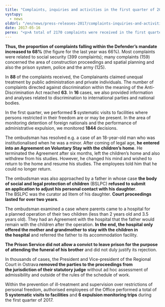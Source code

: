 ```yaml
---
title: "Complaints, inquiries and activities in the first quarter of 2017"
vystupy:
  - news
oldUrl: "/en/news/press-releases-2017/complaints-inquiries-and-activities-in-the-first-quarter-of-2017/"
date: 2017-05-16
perex: "<p>A total of 2170 complaints were received in the first quarter of 2017, which is 60 more than in the same period last year. The ombudsman was approached by 1462 persons in matters falling within her competence under the law, which is 79 more than in the first quarter of the past year.</p>"
---
```


<!-- imported from the old website -->

<p><b>Thus, the proportion of complaints falling within the Defender’s mandate increased to 68%</b> (the figure for the last year was 66%). Most complaints were related to social security (399 complaints); many complaints (159) concerned the area of construction proceedings and spatial planning and also the prison system, police and the army (125).</p> <p>In <b>88 </b>of the complaints received, the Complainants claimed unequal treatment by public administration and private individuals. The number of complaints directed against discrimination within the meaning of the Anti-Discrimination Act reached <b>63</b>. In <b>16 </b>cases, we also provided information and analyses related to discrimination to international parties and national bodies.</p> <p>In the first quarter, we performed <b>5 </b>systematic visits to facilities where persons restricted in their freedom are or may be present. In the area of monitoring detention of foreign nationals and the performance of administrative expulsion, we monitored <b>1844 </b>decisions.</p> <p>The ombudsman has resolved e.g. a case of an 18-year-old man who was institutionalised when he was a minor. After coming of legal age, <b>he entered into an Agreement on Voluntary Stay with the children’s home</b>. He terminated the Agreement after six months, left the children’s home and also withdrew from his studies. However, he changed his mind and wished to return to the home and resume his studies. The employees told him that he could no longer return.</p> <p>The ombudsman was also approached by a father in whose case <b>the body of social and legal protection of children</b> (BSLPC) <b>refused to submit an application to adjust his personal contact with his daughter</b>. The BSLPC was the curator ad litem of his daughter. <b>Court proceedings lasted for over two years</b>.</p> <p>The ombudsman examined a case where parents came to a hospital for a planned operation of their two children (less than 2 years old and 3.5 years old). They had an Agreement with the hospital that the father would remain with the children after the operation. <b>In the end, the hospital only offered the mother and grandmother to stay with the children in the hospital</b> and referred the father to its accommodation facility.</p> <p><b>The Prison Service did not allow a convict to leave prison for the purpose of attending the funeral of his brother</b> and did not duly justify its rejection.</p> <p>In thousands of cases, the President and Vice-president of the Regional Court in Ostrava<b> removed the parties to the proceedings from the jurisdiction of their statutory judge</b> without ad hoc assessment of admissibility and outside of the rules of the schedule of work.</p> <p>Within the prevention of ill-treatment and supervision over restrictions of personal freedom, authorised employees of the Office performed a total of <b>5 systematic visits to facilities</b> and <b>6 expulsion monitoring trips</b> during the first quarter of 2017.</p>
